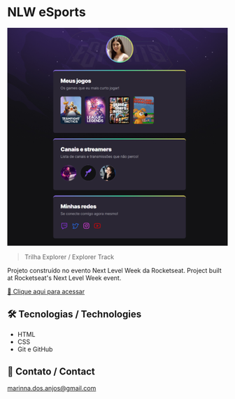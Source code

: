 # NLW eSports

![preview](./.github/preview.png)

> Trilha Explorer / Explorer Track

Projeto construído no evento Next Level Week da Rocketseat.
Project built at Rocketseat's Next Level Week event.

[🔗 Clique aqui para acessar](https://marinnapereira.github.io/nlw-esports-explorer)

## 🛠️ Tecnologias / Technologies

- HTML
- CSS
- Git e GitHub

## 💜 Contato / Contact

marinna.dos.anjos@gmail.com
